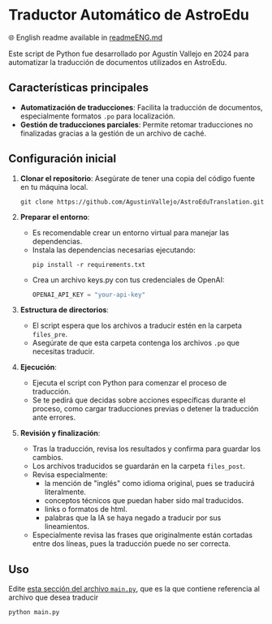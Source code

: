 # Traductor Automático de AstroEdu

🌐 English readme available in [readmeENG.md](readmeENG.md)

Este script de Python fue desarrollado por Agustín Vallejo en 2024 para automatizar la traducción de documentos utilizados en AstroEdu.

## Características principales

- **Automatización de traducciones**: Facilita la traducción de documentos, especialmente formatos `.po` para localización.
- **Gestión de traducciones parciales**: Permite retomar traducciones no finalizadas gracias a la gestión de un archivo de caché.

## Configuración inicial

1. **Clonar el repositorio**:
   Asegúrate de tener una copia del código fuente en tu máquina local.
    ```shell
    git clone https://github.com/AgustinVallejo/AstroEduTranslation.git
    ```

2. **Preparar el entorno**:
   - Es recomendable crear un entorno virtual para manejar las dependencias.
   - Instala las dependencias necesarias ejecutando:
     ```shell
     pip install -r requirements.txt
     ```
   - Crea un archivo keys.py con tus credenciales de OpenAI:
     ```python
     OPENAI_API_KEY = "your-api-key"
     ```

3. **Estructura de directorios**:
   - El script espera que los archivos a traducir estén en la carpeta `files_pre`.
   - Asegúrate de que esta carpeta contenga los archivos `.po` que necesitas traducir.

4. **Ejecución**:
   - Ejecuta el script con Python para comenzar el proceso de traducción.
   - Se te pedirá que decidas sobre acciones específicas durante el proceso, como cargar traducciones previas o detener la traducción ante errores.

5. **Revisión y finalización**:
   - Tras la traducción, revisa los resultados y confirma para guardar los cambios.
   - Los archivos traducidos se guardarán en la carpeta `files_post`.
   - Revisa especialmente:
      - la mención de "inglés" como idioma original, pues se traducirá literalmente.
      - conceptos técnicos que puedan haber sido mal traducidos.
      - links o formatos de html.
      - palabras que la IA se haya negado a traducir por sus lineamientos.
   - Especialmente revisa las frases que originalmente están cortadas entre dos líneas, pues la traducción puede no ser correcta.

## Uso

Edite [esta sección del archivo `main.py`](https://github.com/AgustinVallejo/AstroEduTranslation/blob/d6695c0ebc3566fd0a7589a05df8a3be29ee688f/main.py#L17), que es la que contiene referencia al archivo que desea traducir

```shell
python main.py
